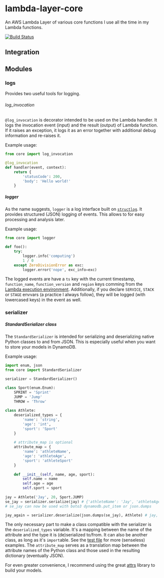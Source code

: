 # lambda-layer-core
An AWS Lambda Layer of various core functions I use all the time in my Lambda functions.

[![Build Status](https://travis-ci.com/milancermak/lambda-layer-core.svg?branch=master)](https://travis-ci.com/milancermak/lambda-layer-core)

## Integration

## Modules

### logs
Provides two useful tools for logging.

###### log_invocation
`@log_invocation` is decorator intended to be used on the Lambda handler. It logs the invocation event (input) and the result (output) of Lambda function. If it raises an exception, it logs it as an error together with additional debug information and re-raises it.

Example usage:
```python
from core import log_invocation

@log_invocation
def handler(event, context):
    return {
        'statusCode': 200,
        'body': 'Hello world!'
    }
```

##### logger
As the name suggests, `logger` is a log interface built on [`structlog`](https://www.structlog.org/en/stable/). It provides structured (JSON) logging of events. This allows to for easy processing and analysis later.

Example usage:
```python
from core import logger

def foo():
    try:
        logger.info('computing')
        1 / 0
    except ZeroDivisionError as exc:
        logger.error('nope', exc_info=exc)
```
The logged events are have a `ts` key with the current timestamp, `function_name`, `function_version` and `region` keys comming from the [Lambda execution environment](https://docs.aws.amazon.com/lambda/latest/dg/current-supported-versions.html). Additionally, if you declare `SERVICE`, `STACK` or `STAGE` envvars (a practice I always follow), they will be logged (with lowercased keys) in the event as well.

### serializer

##### StandardSerializer class
The `StandardSerializer` is intended for serializing and deserializing native Python classes to and from JSON. This is especially useful when you want to store your models in DynamoDB. 

Example usage:
```python
import enum, json
from core import StandardSerializer

serializer = StandardSerializer()

class Sport(enum.Enum):
    SPRINT = 'Sprint'
    JUMP = 'Jump'
    THROW = 'Throw'
    
class Athlete:
    deserialized_types = {
        'name': 'string',
        'age': 'int',
        'sport': 'Sport'
    }
    
    # attribute_map is optional
    attribute_map = {
        'name': 'athleteName',
        'age': 'athleteAge',
        'sport': 'athleteSport'
    }
    
    def __init__(self, name, age, sport):
        self.name = name
        self.age = age
        self.sport = sport
        
jay = Athlete('Jay', 20, Sport.JUMP)
se_jay = serializer.serialize(jay) # {'athleteName': 'Jay', 'athleteAge': 20, 'athleteSport': 'Jump'}
# se_jay can now be used with boto3 dynamodb.put_item or json.dumps

jay_again = serializer.deserialize(json.dumps(se_jay), Athlete) # jay, recreated
```
The only necessary part to make a class compatible with the serializer is the `deserialized_types` variable. It's a mapping between the name of the attribute and the type it is (de)serialized to/from. It can also be another class, as long as it's `import`able. See the [test file](tests/test_serializer.py) for more (senseless) examples. The `attribute_map` serves as a translation map between the attribute names of the Python class and those used in the resulting dictionary (eventually JSON).

For even greater convenience, I recommend using the great [attrs](http://attrs.org/) library to build your models.
